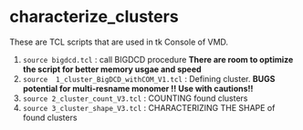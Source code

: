 # characterize_clusters
These are TCL scripts that are used in tk Console of VMD. 

1. `source bigdcd.tcl`                        : call BIGDCD procedure **There are room to optimize the script for better memory usgae and speed**
2. `source  1_cluster_BigDCD_withCOM_V1.tcl`  : Defining cluster. **BUGS potential for multi-resname monomer !! Use with cautions!!**
3. `source 2_cluster_count_V3.tcl`            : COUNTING found clusters
4. `source 3_cluster_shape_V3.tcl`            : CHARACTERIZING THE SHAPE of found clusters
